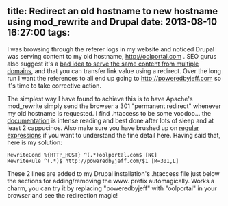 title: Redirect an old hostname to new hostname using mod_rewrite and Drupal
date: 2013-08-10 16:27:00
tags:
---
I was browsing through the referer logs in my website and noticed Drupal was serving content to my old hostname, http://oolportal.com . SEO gurus also suggest it's a [bad idea to serve the same content from multiple domains](http://searchenginewatch.com/article/2219759/Multiple-Domain-Choice-SEO-Considerations-of-Single-vs.-Multiple-Domains), and that you can transfer link value using a redirect. Over the long run I want the references to all end up going to http://poweredbyjeff.com so it's time to take corrective action.

The simplest way I have found to achieve this is to have Apache's mod_rewrite simply send the browser a 301 "permanent redirect" whenever my old hostname is requested. I find .htaccess to be some voodoo... the [documentation](http://httpd.apache.org/docs/2.0/misc/rewriteguide.html) is intense reading and best done after lots of sleep and at least 2 cappucinos. Also make sure you have brushed up on [regular expressions](http://www.regular-expressions.info/reference.html) if you want to understand the fine detail here. Having said that, here is my solution:
```
RewriteCond %{HTTP_HOST} ^(.*)oolportal.com$ [NC]
RewriteRule ^(.*)$ http://poweredbyjeff.com/$1 [R=301,L]
```
These 2 lines are added to my Drupal installation's .htaccess file just below the sections for adding/removing the www. prefix automagically. Works a charm, you can try it by replacing "poweredbyjeff" with "oolportal" in your browser and see the redirection magic!
